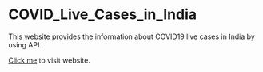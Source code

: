 # COVID_Live_Cases_in_India


This website provides the information about COVID19 live cases in India by using API.

<a href="https://shashankknaik.github.io/covid_live_cases_in_India/home.html">Click me</a> to visit website.
